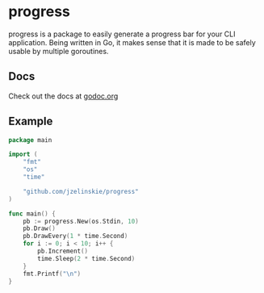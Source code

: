 # progress

progress is a package to easily generate a progress bar for your CLI application.
Being written in Go, it makes sense that it is made to be safely usable by multiple goroutines.


## Docs

Check out the docs at [godoc.org](http://godoc.org/github.com/jzelinskie/progress)

## Example

```go
package main

import (
	"fmt"
	"os"
	"time"

	"github.com/jzelinskie/progress"
)

func main() {
	pb := progress.New(os.Stdin, 10)
	pb.Draw()
	pb.DrawEvery(1 * time.Second)
	for i := 0; i < 10; i++ {
		pb.Increment()
		time.Sleep(2 * time.Second)
	}
	fmt.Printf("\n")
}
```

